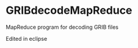 GRIBdecodeMapReduce
===================

MapReduce program for decoding GRIB files

Edited in eclipse